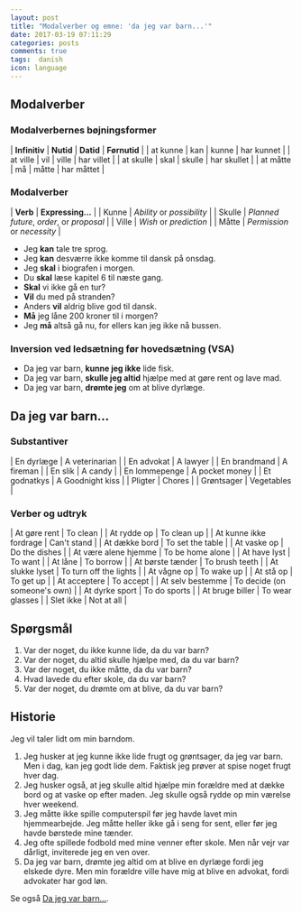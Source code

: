 ```yaml
---
layout: post
title: "Modalverber og emne: 'da jeg var barn...'"
date: 2017-03-19 07:11:29
categories: posts
comments: true
tags:  danish
icon: language
---
```


## Modalverber

### Modalverbernes bøjningsformer

| **Infinitiv**			| **Nutid**		| **Datid**			| **Førnutid**			|
| at kunne					| kan					| kunne					| har kunnet				|
| at ville					| vil					| ville					| har villet				|
| at skulle					| skal				| skulle				| har skullet				|
| at måtte					| må					| måtte					| har måttet				|

###  Modalverber

| **Verb**		| **Expressing...**													|
| Kunne				| *Ability* or *possibility*								|
| Skulle			| *Planned future*,  *order*, or *proposal*	|
| Ville				| *Wish* or *prediction*										|
| Måtte				| *Permission* or *necessity*								|

- Jeg **kan** tale tre sprog.
- Jeg **kan** desværre ikke komme til dansk på onsdag.
- Jeg **skal** i biografen i morgen.
- Du **skal** læse kapitel 6 til næste gang.
- **Skal** vi ikke gå en tur?
- **Vil** du med på stranden?
- Anders **vil** aldrig blive god til dansk.
- **Må** jeg låne 200 kroner til i morgen?
- Jeg **må** altså gå nu, for ellers kan jeg ikke nå bussen.


### Inversion ved ledsætning før hovedsætning (VSA)

- Da jeg var barn, **kunne jeg ikke** lide fisk.
- Da jeg var barn, **skulle jeg altid** hjælpe med at gøre rent og lave mad.
- Da jeg var barn, **drømte jeg** om at blive dyrlæge.

## Da jeg var barn...

### Substantiver

| En dyrlæge 		| A veterinarian 		|
| En advokat 		| A lawyer					|
| En brandmand	| A fireman					|
| En slik		 		| A candy						|
| En lommepenge | A pocket money		|
| Et godnatkys 	| A Goodnight kiss	|
| Pligter			 	| Chores						|
| Grøntsager		| Vegetables				|


### Verber og udtryk

| At gøre rent						| To clean											|
| At rydde op							| To clean up										|
| At kunne ikke fordrage	| Can't stand										|
| At dække bord	 					| To set the table							|
| At vaske op						 	| Do the dishes									|
| At være alene hjemme		| To be home alone							|
| At have lyst						| To want												|
| At låne									| To borrow											|
| At børste tænder				| To brush teeth								|
| At slukke lyset					| To turn off the lights				|
| At vågne op							| To wake up										|
| At stå op								| To get up											|
| At acceptere						| To accept											|
| At selv bestemme				| To decide (on someone's own)	|
| At dyrke sport					| To do sports									|
| At bruge biller					| To wear glasses								|
| Slet ikke								| Not at all										|

## Spørgsmål

1. Var der noget, du ikke kunne lide, da du var barn?
2. Var der noget, du altid skulle hjælpe med, da du var barn?
3. Var der noget, du ikke måtte, da du var barn?
4. Hvad lavede du efter skole, da du var barn?
5. Var der noget, du drømte om at blive, da du var barn?

## Historie

Jeg vil taler lidt om min barndom.

1. Jeg husker at jeg kunne ikke lide frugt og grøntsager, da jeg var barn. Men i dag, kan jeg godt lide dem. Faktisk jeg prøver at spise noget frugt hver dag.
2. Jeg husker også, at jeg skulle altid hjælpe min forældre med at dække bord og at vaske op efter maden. Jeg skulle også rydde op min værelse hver weekend.
3. Jeg måtte ikke spille computerspil før jeg havde lavet min hjemmearbejde. Jeg måtte heller ikke gå i seng for sent, eller før jeg havde børstede mine tænder.
4. Jeg ofte spillede fodbold med mine venner efter skole. Men når vejr var dårligt, inviterede jeg en ven over.
5. Da jeg var barn, drømte jeg altid om at blive en dyrlæge fordi jeg elskede dyre. Men min forældre ville have mig at blive en advokat, fordi advokater	har god løn. 

Se også [Da jeg var barn...]({{site.baseurl}}/notes/da-jeg-var-barn).